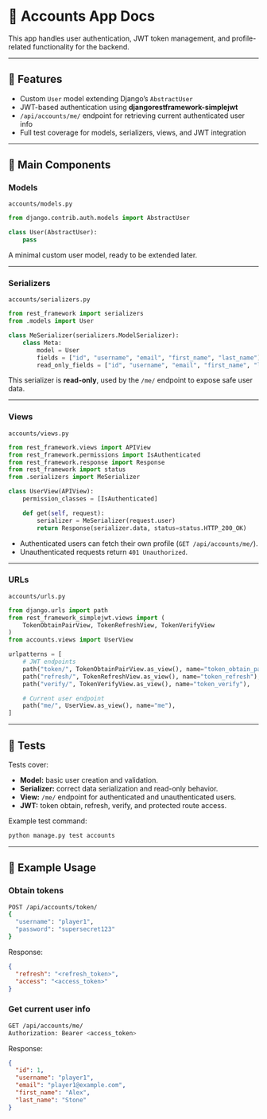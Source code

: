 # 🧩 Accounts App Docs

This app handles user authentication, JWT token management, and profile-related functionality for the backend.

---

## 🔐 Features

- Custom `User` model extending Django’s `AbstractUser`
- JWT-based authentication using **djangorestframework-simplejwt**
- `/api/accounts/me/` endpoint for retrieving current authenticated user info
- Full test coverage for models, serializers, views, and JWT integration

---

## 🧱 Main Components

### **Models**
`accounts/models.py`
```python
from django.contrib.auth.models import AbstractUser

class User(AbstractUser):
    pass
````

A minimal custom user model, ready to be extended later.

---

### **Serializers**

`accounts/serializers.py`

```python
from rest_framework import serializers
from .models import User

class MeSerializer(serializers.ModelSerializer):
    class Meta:
        model = User
        fields = ["id", "username", "email", "first_name", "last_name"]
        read_only_fields = ["id", "username", "email", "first_name", "last_name"]
```

This serializer is **read-only**, used by the `/me/` endpoint to expose safe user data.

---

### **Views**

`accounts/views.py`

```python
from rest_framework.views import APIView
from rest_framework.permissions import IsAuthenticated
from rest_framework.response import Response
from rest_framework import status
from .serializers import MeSerializer

class UserView(APIView):
    permission_classes = [IsAuthenticated]

    def get(self, request):
        serializer = MeSerializer(request.user)
        return Response(serializer.data, status=status.HTTP_200_OK)
```

* Authenticated users can fetch their own profile (`GET /api/accounts/me/`).
* Unauthenticated requests return `401 Unauthorized`.

---

### **URLs**

`accounts/urls.py`

```python
from django.urls import path
from rest_framework_simplejwt.views import (
    TokenObtainPairView, TokenRefreshView, TokenVerifyView
)
from accounts.views import UserView

urlpatterns = [
    # JWT endpoints
    path("token/", TokenObtainPairView.as_view(), name="token_obtain_pair"),
    path("refresh/", TokenRefreshView.as_view(), name="token_refresh"),
    path("verify/", TokenVerifyView.as_view(), name="token_verify"),

    # Current user endpoint
    path("me/", UserView.as_view(), name="me"),
]
```

---

## 🧪 Tests

Tests cover:

* **Model:** basic user creation and validation.
* **Serializer:** correct data serialization and read-only behavior.
* **View:** `/me/` endpoint for authenticated and unauthenticated users.
* **JWT:** token obtain, refresh, verify, and protected route access.

Example test command:

```bash
python manage.py test accounts
```

---

## 🚀 Example Usage

### Obtain tokens

```bash
POST /api/accounts/token/
{
  "username": "player1",
  "password": "supersecret123"
}
```

Response:

```json
{
  "refresh": "<refresh_token>",
  "access": "<access_token>"
}
```

### Get current user info

```bash
GET /api/accounts/me/
Authorization: Bearer <access_token>
```

Response:

```json
{
  "id": 1,
  "username": "player1",
  "email": "player1@example.com",
  "first_name": "Alex",
  "last_name": "Stone"
}
```